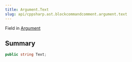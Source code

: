 ```yaml
---
title: Argument.Text
slug: api/cppsharp.ast.blockcommandcomment.argument.text
---
```

Field in [Argument](/api/cppsharp/ast/blockcommandcomment/argument)

## Summary



```csharp
public string Text;
```

